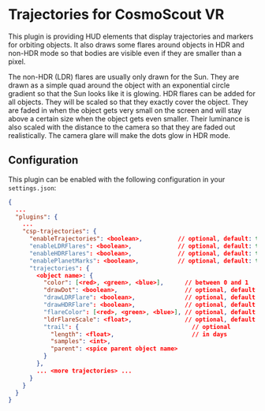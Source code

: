 <!--
SPDX-FileCopyrightText: German Aerospace Center (DLR) <cosmoscout@dlr.de>
SPDX-License-Identifier: CC-BY-4.0
 -->

# Trajectories for CosmoScout VR

This plugin is providing HUD elements that display trajectories and markers for orbiting objects.
It also draws some flares around objects in HDR and non-HDR mode so that bodies are visible even if they are smaller than a pixel.

The non-HDR (LDR) flares are usually only drawn for the Sun.
They are drawn as a simple quad around the object with an exponential circle gradient so that the Sun looks like it is glowing.
HDR flares can be added for all objects.
They will be scaled so that they exactly cover the object.
They are faded in when the object gets very small on the screen and will stay above a certain size when the object gets even smaller.
Their luminance is also scaled with the distance to the camera so that they are faded out realistically.
The camera glare will make the dots glow in HDR mode.

## Configuration

This plugin can be enabled with the following configuration in your `settings.json`:

```json
{
  ...
  "plugins": {
    ...
    "csp-trajectories": {
      "enableTrajectories": <boolean>,          // optional, default: true
      "enableLDRFlares": <boolean>,             // optional, default: true
      "enableHDRFlares": <boolean>,             // optional, default: true
      "enablePlanetMarks": <boolean>,           // optional, default: true
      "trajectories": {
        <object name>: {
          "color": [<red>, <green>, <blue>],      // between 0 and 1
          "drawDot": <boolean>,                   // optional, default: true
          "drawLDRFlare": <boolean>,              // optional, default: false
          "drawHDRFlare": <boolean>,              // optional, default: true
          "flareColor": [<red>, <green>, <blue>], // optional, default: 1, 1, 1
          "ldrFlareScale": <float>,               // optional, default: 10
          "trail": {                                // optional
            "length": <float>,                      // in days
            "samples": <int>,
            "parent": <spice parent object name>
          }
        },
        ... <more trajectories> ...
      }
    }
  }
}
```
